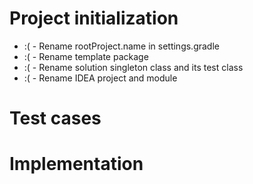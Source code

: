 # Project initialization
* :( - Rename rootProject.name in settings.gradle
* :( - Rename template package
* :( - Rename solution singleton class and its test class
* :( - Rename IDEA project and module

# Test cases

# Implementation